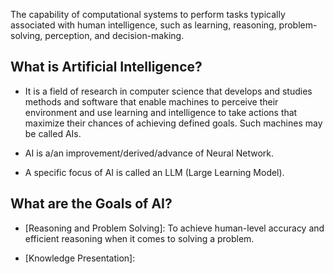  The capability of computational systems to perform tasks typically associated with human intelligence, such as learning, reasoning, problem-solving, perception, and decision-making.

## What is Artificial Intelligence?

- It is a field of research in computer science that develops and studies methods and software that enable machines to perceive their environment and use learning and intelligence to take actions that maximize their chances of achieving defined goals. Such machines may be called AIs.
	
- AI is a/an improvement/derived/advance of Neural Network.
	
- A specific focus of AI is called an LLM (Large Learning Model).

## What are the Goals of AI?

- [Reasoning and Problem Solving]: To achieve human-level accuracy and efficient reasoning when it comes to solving a problem.
	
- [Knowledge Presentation]: 
